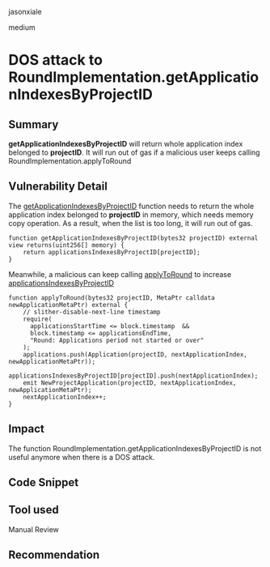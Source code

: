 jasonxiale

medium

# DOS attack to RoundImplementation.getApplicationIndexesByProjectID

## Summary
__getApplicationIndexesByProjectID__ will return whole application index belonged to __projectID__.  It will run out of gas if a malicious user keeps calling RoundImplementation.applyToRound

## Vulnerability Detail

The [getApplicationIndexesByProjectID](https://github.com/sherlock-audit/2023-03-Gitcoin/blob/main/contracts/contracts/round/RoundImplementation.sol#LL387-L389C4) function needs to return the whole application index belonged to __projectID__ in memory, which needs memory copy operation. As a result, when the list is too long, it will run out of gas.

    function getApplicationIndexesByProjectID(bytes32 projectID) external view returns(uint256[] memory) {
        return applicationsIndexesByProjectID[projectID];
    }

Meanwhile, a malicious can keep calling [applyToRound](https://github.com/sherlock-audit/2023-03-Gitcoin/blob/main/contracts/contracts/round/RoundImplementation.sol#L371C3-L382) to increase [applicationsIndexesByProjectID](https://github.com/sherlock-audit/2023-03-Gitcoin/blob/main/contracts/contracts/round/RoundImplementation.sol#L379)

    function applyToRound(bytes32 projectID, MetaPtr calldata newApplicationMetaPtr) external {
        // slither-disable-next-line timestamp
        require(
          applicationsStartTime <= block.timestamp  &&
          block.timestamp <= applicationsEndTime,
          "Round: Applications period not started or over"
        );
        applications.push(Application(projectID, nextApplicationIndex, newApplicationMetaPtr));
        applicationsIndexesByProjectID[projectID].push(nextApplicationIndex);
        emit NewProjectApplication(projectID, nextApplicationIndex, newApplicationMetaPtr);
        nextApplicationIndex++;
    }

## Impact
The function RoundImplementation.getApplicationIndexesByProjectID is not useful anymore when there is a DOS attack.

## Code Snippet

## Tool used

Manual Review

## Recommendation
